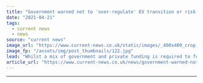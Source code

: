 ```yaml
---
title: "Government warned not to 'over-regulate' EV transition or risk stifling innovation"
date: "2021-04-21"
tags: 
  - current news
  - news
source: "current news"
image_url: "https://www.current-news.co.uk/static/images/_400x400_crop_center-center/EV_Charging_--_Getty.jpg"
image_fp: "/assets/img/post_thumbnails/122.jpg"
lead: "​Whilst a mix of government and private funding is required to fuel transport decarbonisation, policymakers should be careful not to over-regulate."
article_url: "https://www.current-news.co.uk/news/government-warned-not-to-over-regulate-ev-transition-or-risk-stifling-innovation?utm_source=rss-feeds&utm_medium=rss&utm_campaign=rss"
---
```


---
